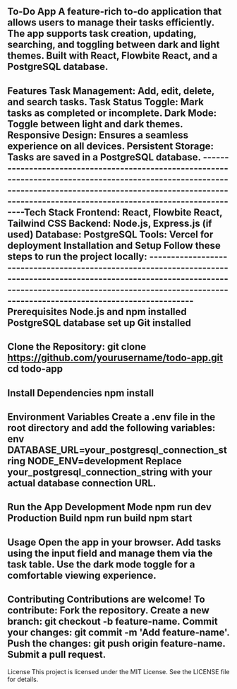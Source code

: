 To-Do App
A feature-rich to-do application that allows users to manage their tasks efficiently. The app supports task creation, updating, searching, and toggling between dark and light themes. Built with React, Flowbite React, and a PostgreSQL database.
--------------------------------------------------------------------------------------------------------------------------------------------------------------------------------------------------------------------
Features
Task Management: Add, edit, delete, and search tasks.
Task Status Toggle: Mark tasks as completed or incomplete.
Dark Mode: Toggle between light and dark themes.
Responsive Design: Ensures a seamless experience on all devices.
Persistent Storage: Tasks are saved in a PostgreSQL database.
----------------------------------------------------------------------------------------------------------------------------------------------------------------------------------------------------------------------Tech Stack
Frontend: React, Flowbite React, Tailwind CSS
Backend: Node.js, Express.js (if used)
Database: PostgreSQL
Tools: Vercel for deployment
Installation and Setup
Follow these steps to run the project locally:
----------------------------------------------------------------------------------------------------------------------------------------------------------------------------------------------------------------------Prerequisites
Node.js and npm installed
PostgreSQL database set up
Git installed
-------------------------------------------------------------------------------------------------------------------------------------------------------------------------------------------------------------------
Clone the Repository:
git clone https://github.com/yourusername/todo-app.git
cd todo-app
-------------------------------------------------------------------------------------------------------------------------------------------------------------------------------------------------------------------
Install Dependencies
npm install
-------------------------------------------------------------------------------------------------------------------------------------------------------------------------------------------------------------------
Environment Variables
Create a .env file in the root directory and add the following variables:
env
DATABASE_URL=your_postgresql_connection_string
NODE_ENV=development
Replace your_postgresql_connection_string with your actual database connection URL.
-------------------------------------------------------------------------------------------------------------------------------------------------------------------------------------------------------------------
Run the App
Development Mode
npm run dev
Production Build
npm run build
npm start
-------------------------------------------------------------------------------------------------------------------------------------------------------------------------------------------------------------------
Usage
Open the app in your browser.
Add tasks using the input field and manage them via the task table.
Use the dark mode toggle for a comfortable viewing experience.
-------------------------------------------------------------------------------------------------------------------------------------------------------------------------------------------------------------------
Contributing
Contributions are welcome! To contribute:
Fork the repository.
Create a new branch: git checkout -b feature-name.
Commit your changes: git commit -m 'Add feature-name'.
Push the changes: git push origin feature-name.
Submit a pull request.
-------------------------------------------------------------------------------------------------------------------------------------------------------------------------------------------------------------------
License
This project is licensed under the MIT License. See the LICENSE file for details.
